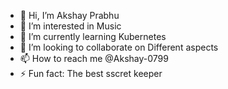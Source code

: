 - 👋 Hi, I’m Akshay Prabhu
- 👀 I’m interested in Music
- 🌱 I’m currently learning Kubernetes
- 💞️ I’m looking to collaborate on Different aspects
- 📫 How to reach me @Akshay-0799
- ⚡ Fun fact: The best sscret keeper

<!---
Akshay-0799/Akshay-0799 is a ✨ special ✨ repository because its `README.md` (this file) appears on your GitHub profile.
You can click the Preview link to take a look at your changes.
--->
